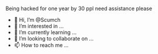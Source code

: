 Being hacked for one year by 30 ppl need assistance please

- 👋 Hi, I’m @Scumch
- 👀 I’m interested in ...
- 🌱 I’m currently learning ...
- 💞️ I’m looking to collaborate on ...
- 📫 How to reach me ...

<!---
Scumch/Scumch is a ✨ special ✨ repository because its `README.md` (this file) appears on your GitHub profile.
You can click the Preview link to take a look at your changes.
--->
